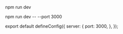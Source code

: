 npm run dev

npm run dev -- --port 3000

export default defineConfig({
  server: {
    port: 3000,
  },
});